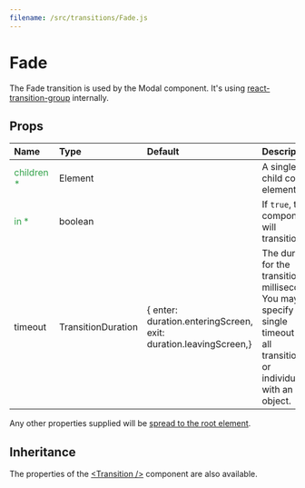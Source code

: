 ```yaml
---
filename: /src/transitions/Fade.js
---
```


<!--- This documentation is automatically generated, do not try to edit it. -->

# Fade

The Fade transition is used by the Modal component.
It's using [react-transition-group](https://github.com/reactjs/react-transition-group) internally.

## Props

| Name | Type | Default | Description |
|:-----|:-----|:--------|:------------|
| <span style="color: #31a148">children *</span> | Element |  | A single child content element. |
| <span style="color: #31a148">in *</span> | boolean |  | If `true`, the component will transition in. |
| timeout | TransitionDuration | {  enter: duration.enteringScreen,  exit: duration.leavingScreen,} | The duration for the transition, in milliseconds. You may specify a single timeout for all transitions, or individually with an object. |

Any other properties supplied will be [spread to the root element](/customization/api#spread).

## Inheritance

The properties of the [&lt;Transition /&gt;](https://reactcommunity.org/react-transition-group/#Transition) component are also available.

